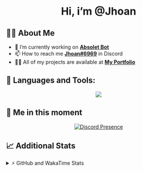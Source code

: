<h1 align="center">Hi, i’m @Jhoan</h1>

## 🙋‍♂️ About Me

- 🔭 I’m currently working on **[Absolet Bot](https://strider.cloud)**
- 📫 How to reach me **[Jhoan#6969](https://jhoan.monster/)** in Discord
- 👨‍💻 All of my projects are available at **[My Portfolio](https://jhoan.monster)**

## 🚀 Languages and Tools:
<p align="center">
  <a href="https://skillicons.dev">
    <img src="https://skillicons.dev/icons?i=js,ts,html,css,bootstrap,nodejs,express,vscode,neovim,vim,atom,cloudflare,git,github,discord,bots,linux,mongodb,nginx,redis,wordpress,heroku&perline=11" />
  </a>
</p>
  
## 👤 Me in this moment
<p align="center">
    <a href="https://discord.com/users/612460795124776960" target="_blank" rel="nofollow">
        <img src="https://lanyard-profile-readme.vercel.app/api/612460795124776960?idleMessage=Probably%20coding%20Absolet..." alt="Discord Presence" align="center">
    </a>
</p>

## 📈 Additional Stats
<details>
    <summary>⚡ GitHub and WakaTime Stats</summary>
    <br/>

<!--START_SECTION:waka-->
![Code Time](http://img.shields.io/badge/Code%20Time-449%20hrs%2013%20mins-blue)

**🐱 My GitHub Data** 

> 🏆 879 Contributions in the Year 2022
 > 
> 📦 60.9 kB Used in GitHub's Storage 
 > 
> 💼 Opted to Hire
 > 
> 📜 4 Public Repositories 
 > 
> 🔑 33 Private Repositories  
 > 
**I'm an Early 🐤** 

```text
🌞 Morning    72 commits     ██░░░░░░░░░░░░░░░░░░░░░░░   10.21% 
🌆 Daytime    323 commits    ███████████░░░░░░░░░░░░░░   45.82% 
🌃 Evening    281 commits    ██████████░░░░░░░░░░░░░░░   39.86% 
🌙 Night      29 commits     █░░░░░░░░░░░░░░░░░░░░░░░░   4.11%

```
📅 **I'm Most Productive on Monday** 

```text
Monday       132 commits    ████░░░░░░░░░░░░░░░░░░░░░   18.72% 
Tuesday      110 commits    ████░░░░░░░░░░░░░░░░░░░░░   15.6% 
Wednesday    125 commits    ████░░░░░░░░░░░░░░░░░░░░░   17.73% 
Thursday     63 commits     ██░░░░░░░░░░░░░░░░░░░░░░░   8.94% 
Friday       77 commits     ██░░░░░░░░░░░░░░░░░░░░░░░   10.92% 
Saturday     129 commits    ████░░░░░░░░░░░░░░░░░░░░░   18.3% 
Sunday       69 commits     ██░░░░░░░░░░░░░░░░░░░░░░░   9.79%

```


📊 **This Week I Spent My Time On** 

```text
⌚︎ Time Zone: America/Bogota

💬 Programming Languages: 
JavaScript               4 hrs 53 mins       ██████████████████░░░░░░░   72.63% 
TypeScript               59 mins             ███░░░░░░░░░░░░░░░░░░░░░░   14.66% 
YAML                     38 mins             ██░░░░░░░░░░░░░░░░░░░░░░░   9.47% 
JSON                     7 mins              ░░░░░░░░░░░░░░░░░░░░░░░░░   1.8% 
EJS                      5 mins              ░░░░░░░░░░░░░░░░░░░░░░░░░   1.42%

🔥 Editors: 
VS Code                  6 hrs 44 mins       █████████████████████████   100.0%

🐱‍💻 Projects: 
Absolet-Bot              5 hrs 37 mins       █████████████████████░░░░   83.53% 
Strider-System           1 hr 6 mins         ████░░░░░░░░░░░░░░░░░░░░░   16.47%

💻 Operating System: 
Linux                    6 hrs 44 mins       █████████████████████████   100.0%

```

**I Mostly Code in JavaScript** 

```text
JavaScript               16 repos            ████████████████░░░░░░░░░   66.67% 
Java                     3 repos             ███░░░░░░░░░░░░░░░░░░░░░░   12.5% 
CSS                      2 repos             ██░░░░░░░░░░░░░░░░░░░░░░░   8.33% 
TypeScript               1 repo              █░░░░░░░░░░░░░░░░░░░░░░░░   4.17% 
Shell                    1 repo              █░░░░░░░░░░░░░░░░░░░░░░░░   4.17%

```



 Last Updated on 05/10/2022 19:04:27 UTC
<!--END_SECTION:waka-->
</details>

